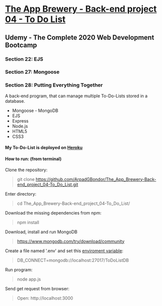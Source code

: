 # [The App Brewery - Back-end project 04 - To Do List](https://gabriel-to-do-list.herokuapp.com/)

## Udemy - The Complete 2020 Web Development Bootcamp

### Section 22: EJS
### Section 27: Mongoose
### Section 28: Putting Everything Together
A back-end program, that can manage multiple To-Do-Lists stored in a database.
 - Mongoose - MongoDB
 - EJS
 - Express
 - Node.js
 - HTML5
 - CSS3

#### My To-Do-List is deployed on [Heroku](https://gabriel-to-do-list.herokuapp.com/)

#### How to run: (from terminal)
 Clone the repository:
 > git clone https://github.com/ArpadGBondor/The_App_Brewery-Back-end_project_04-To_Do_List.git

 Enter directory:
 > cd The_App_Brewery-Back-end_project_04-To_Do_List/

 Download the missing dependencies from npm:
 > npm install

 Download, install and run MongoDB
 > https://www.mongodb.com/try/download/community

 Create a file named '.env' and set this [enviroment variable](https://www.npmjs.com/package/dotenv):
 > DB_CONNECT=mongodb://localhost:27017/ToDoListDB

 Run program:
 > node app.js

 Send get request from browser:
 > Open: http://localhost:3000
